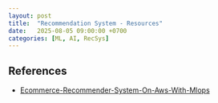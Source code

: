 ```yaml
---
layout: post
title:  "Recommendation System - Resources"
date:   2025-08-05 09:00:00 +0700
categories: [ML, AI, RecSys]
---
```


## References
- [Ecommerce-Recommender-System-On-Aws-With-Mlops](https://github.com/nguyenthai-duong/Ecommerce-Recommender-System-On-Aws-With-Mlops)
